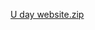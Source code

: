 [U day website.zip](https://github.com/Turtle-Grace/gracehuang.github.io/files/7126991/U.day.website.zip)
